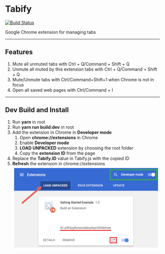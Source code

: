 # Tabify
[![Build Status](https://travis-ci.org/vstaykov/Tabify.svg?branch=master)](https://travis-ci.org/vstaykov/Tabify)

Google Chrome extension for managing tabs
***

## Features
1. Mute all unmuted tabs with Ctrl + Q/Command + Shift + Q
2. Unmute all muted by this extension tabs with Ctrl + Q/Command + Shift + Q
3. Mute/Unmute tabs with Ctrl/Command+Shift+1 when Chrome is not in focus
4. Open all saved web pages with Ctrl/Command + I
***

## Dev Build and Install
1. Run **yarn** in root
2. Run **yarn run build:dev** in root
3. Add the extension in Chrome in **Developer mode**
   1. Open **chrome://extensions** in Chrome
   2. Enable **Developer mode**
   3. **LOAD UNPACKED** extension by choosing the root folder
   4. Copy the **extension ID** from the page
4. Replace the **Tabify.ID** value in Tabify.js with the copied ID
5. **Refresh** the extension in chrome://extensions
![alt text](images/chrome_extensions.png "chrome://extensions")
